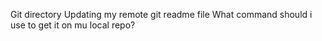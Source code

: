 Git directory
Updating my remote git readme file
What command should i use to get it on mu local repo?
